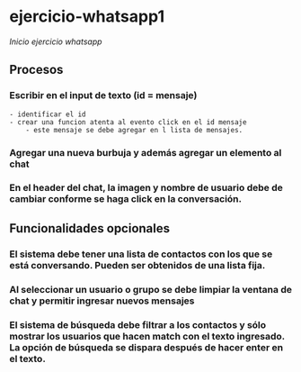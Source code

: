 # ejercicio-whatsapp1
*Inicio ejercicio whatsapp*
## Procesos
### Escribir en el input de texto (id = mensaje)
    - identificar el id
    - crear una funcion atenta al evento click en el id mensaje 
        - este mensaje se debe agregar en l lista de mensajes.
        
### Agregar una nueva burbuja y además agregar un elemento al chat
### En el header del chat, la imagen y nombre de usuario debe de cambiar conforme se haga click en la conversación.

## Funcionalidades opcionales
### El sistema debe tener una lista de contactos con los que se está conversando. Pueden ser obtenidos de una lista fija.
### Al seleccionar un usuario o grupo se debe limpiar la ventana de chat y permitir ingresar nuevos mensajes
### El sistema de búsqueda debe filtrar a los contactos y sólo mostrar los usuarios que hacen match con el texto ingresado. La opción de búsqueda se dispara después de hacer enter en el texto.

